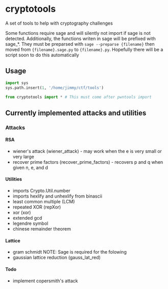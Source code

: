 # cryptotools
A set of tools to help with cryptography challenges

Some functions require sage and will silently not import if sage is not detected. Additionally, the functions writen in sage will be prefixed with sage_*. They must be preparsed with `sage --preparse {filename}` then moved from `{filename}.sage.py` to `{filename}.py`. Hopefully there will be a script soon to do this automatically 

## Usage
```python
import sys
sys.path.insert(1, '/home/jimmy/ctf/tools')

from cryptotools import * # This must come after pwntools import
```

## Currently implemented attacks and utilities

### Attacks

#### RSA
- wiener's attack (wiener_attack) - may work when the e is very small or very large
- recover prime factors (recover_prime_factors) - recovers p and q when given n, e, and d

#### Utilities

- imports Crypto.Util.number
- imports hexlify and unhexlify from binascii
- least common multiple (LCM)
- repeated XOR (repXor)
- xor (xor)
- extended gcd
- legendre symbol
- chinese remainder theorem

#### Lattice

- gram schmidt 
NOTE: Sage is required for the folowing
- gaussian lattice reduction (gauss_lat_red)

#### Todo
- implement copersmith's attack
